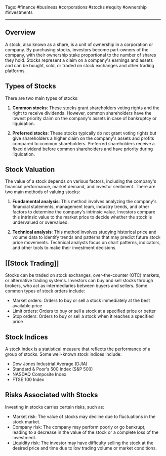 Tags: #finance #business #corporations #stocks #equity #ownership #investments

---

## Overview

A stock, also known as a share, is a unit of ownership in a corporation or company. By purchasing stocks, investors become part-owners of the company, with their ownership stake proportional to the number of shares they hold. Stocks represent a claim on a company's earnings and assets and can be bought, sold, or traded on stock exchanges and other trading platforms.

## Types of Stocks

There are two main types of stocks:

1.  **Common stocks**: These stocks grant shareholders voting rights and the right to receive dividends. However, common shareholders have the lowest priority claim on the company's assets in case of bankruptcy or liquidation.
    
2.  **Preferred stocks**: These stocks typically do not grant voting rights but give shareholders a higher claim on the company's assets and profits compared to common shareholders. Preferred shareholders receive a fixed dividend before common shareholders and have priority during liquidation.
    

## Stock Valuation

The value of a stock depends on various factors, including the company's financial performance, market demand, and investor sentiment. There are two main methods of valuing stocks:

1.  **Fundamental analysis**: This method involves analyzing the company's financial statements, management team, industry trends, and other factors to determine the company's intrinsic value. Investors compare this intrinsic value to the market price to decide whether the stock is undervalued or overvalued.
    
2.  **Technical analysis**: This method involves studying historical price and volume data to identify trends and patterns that may predict future stock price movements. Technical analysts focus on chart patterns, indicators, and other tools to make their investment decisions.
    

## [[Stock Trading]]

Stocks can be traded on stock exchanges, over-the-counter (OTC) markets, or alternative trading systems. Investors can buy and sell stocks through brokers, who act as intermediaries between buyers and sellers. Some common types of stock orders include:

-   Market orders: Orders to buy or sell a stock immediately at the best available price
-   Limit orders: Orders to buy or sell a stock at a specified price or better
-   Stop orders: Orders to buy or sell a stock when it reaches a specified price

## Stock Indices

A stock index is a statistical measure that reflects the performance of a group of stocks. Some well-known stock indices include:

-   Dow Jones Industrial Average (DJIA)
-   Standard & Poor's 500 Index (S&P 500)
-   NASDAQ Composite Index
-   FTSE 100 Index

## Risks Associated with Stocks

Investing in stocks carries certain risks, such as:

-   Market risk: The value of stocks may decline due to fluctuations in the stock market.
-   Company risk: The company may perform poorly or go bankrupt, leading to a decrease in the value of the stock or a complete loss of the investment.
-   Liquidity risk: The investor may have difficulty selling the stock at the desired price and time due to low trading volume or market conditions.